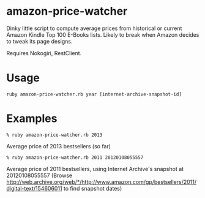 amazon-price-watcher
====================

Dinky little script to compute average prices from historical or current Amazon Kindle Top 100 E-Books lists.  Likely to break when Amazon decides to tweak its page designs.

Requires Nokogiri, RestClient.

Usage
====

````
ruby amazon-price-watcher.rb year [internet-archive-snapshot-id]
````

Examples
========

````
% ruby amazon-price-watcher.rb 2013
````
Average price of 2013 bestsellers (so far)

````
% ruby amazon-price-watcher.rb 2011 20120108055557
````
Average price of 2011 bestsellers, using Internet Archive's snapshot at 20120108055557
(Browse http://web.archive.org/web/*/http://www.amazon.com/gp/bestsellers/2011/digital-text/154606011 to find snapshot dates)
